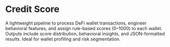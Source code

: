 # Credit  Score
A lightweight pipeline to process DeFi wallet transactions, engineer behavioral features, and assign rule-based scores (0–1000) to each wallet. Outputs include score distribution, behavioral insights, and JSON-formatted results. Ideal for wallet profiling and risk segmentation.
